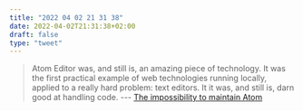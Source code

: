 ```yaml
---
title: "2022 04 02 21 31 38"
date: 2022-04-02T21:31:38+02:00
draft: false
type: "tweet"
---
```

> Atom Editor was, and still is, an amazing piece of technology. It was the first practical example of web technologies running locally, applied to a really hard problem: text editors. It it was, and still is, darn good at handling code. --- [The impossibility to maintain Atom](https://mauricio.szabo.link/blog/2022/02/17/the-impossibility-to-maintain-atom)
